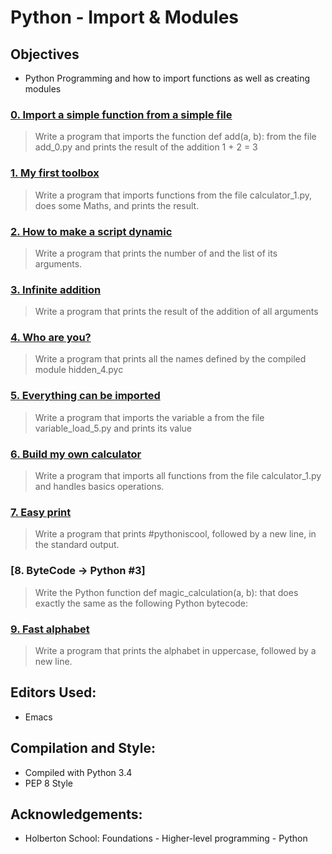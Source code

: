 # Python - Import & Modules
## Objectives
* Python Programming and how to import functions as well as creating modules
### [0. Import a simple function from a simple file](./0-add.py)
> Write a program that imports the function def add(a, b): from the file add_0.py and prints the result of the addition 1 + 2 = 3
### [1. My first toolbox](./calculator_1.py)
> Write a program that imports functions from the file calculator_1.py, does some Maths, and prints the result.
### [2. How to make a script dynamic](./2-args.py)
> Write a program that prints the number of and the list of its arguments.
### [3. Infinite addition](./3-infinite_add.py)
> Write a program that prints the result of the addition of all arguments
### [4. Who are you?](./4-hidden_discovery.py)
> Write a program that prints all the names defined by the compiled module hidden_4.pyc
### [5. Everything can be imported](./5-variable_load.py)
> Write a program that imports the variable a from the file variable_load_5.py and prints its value
### [6. Build my own calculator](./100-my_calculator.py)
> Write a program that imports all functions from the file calculator_1.py and handles basics operations.
### [7. Easy print](./101-easy_print.py)
> Write a program that prints #pythoniscool, followed by a new line, in the standard output.
### [8. ByteCode -> Python #3]
> Write the Python function def magic_calculation(a, b): that does exactly the same as the following Python bytecode:
### [9. Fast alphabet](./103-fast_alphabet.py)
> Write a program that prints the alphabet in uppercase, followed by a new line.
## Editors Used:
* Emacs
## Compilation and Style:
* Compiled with Python 3.4
* PEP 8 Style
## Acknowledgements:
* Holberton School: Foundations - Higher-level programming - Python
